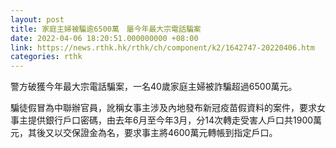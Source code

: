 ```yaml
---
layout: post
title: 家庭主婦被騙逾6500萬　屬今年最大宗電話騙案
date: 2022-04-06 18:20:51.000000000 +08:00
link: https://news.rthk.hk/rthk/ch/component/k2/1642747-20220406.htm
categories: rthk
---
```


警方破獲今年最大宗電話騙案，一名40歲家庭主婦被詐騙超過6500萬元。

騙徒假冒為中聯辦官員，訛稱女事主涉及內地發布新冠疫苗假資料的案件，要求女事主提供銀行戶口密碼，由去年6月至今年3月，分14次轉走受害人戶口共1900萬元，其後又以交保證金為名，要求事主將4600萬元轉帳到指定戶口。
